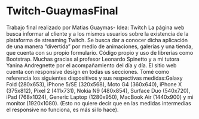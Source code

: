 # Twitch-GuaymasFinal
Trabajo final realizado por Matias Guaymas- Idea: Twitch
La página web busca informar al cliente y a los mismos usuarios sobre la existencia de la plataforma de streaming Twitch. 
Se busca dar a conocer dicha aplicación de una manera “divertida” por medio de animaciones, galerías y una tienda, que cuenta con su propio formulario. 
Código propio y uso de librerías como Bootstrap. Muchas gracias al profesor Leonardo Spinetto y a mi tutora Yanina Andregnette por el acompañamiento del día y día. 
El sitio web cuenta con responsive design en todas us secciones. Tomé como referencia los siguientes dispositivos y sus respectivas medidas:Galaxy Fold (280x653), iPhone 5/SE (320x568), Moto G4 (360x640), iPhone X (375x812), Pixel 2 (411x731), Nokia N9 (480x854), Surface Duo (540x720), iPad (768x1024), Generic Laptop (1280x950), MacBook Air (1440x900) y mi monitor (1920x1080). (Esto no quiere decir que en las medidas intermedias el responsive no funciona, es más si lo hace).
